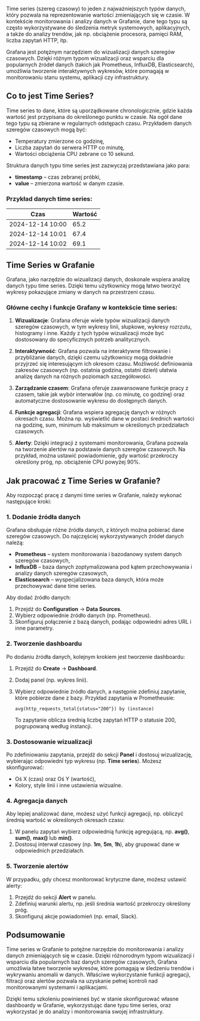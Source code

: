 Time series (szereg czasowy) to jeden z najważniejszych typów danych, który pozwala na reprezentowanie wartości zmieniających się w czasie. W kontekście monitorowania i analizy danych w Grafanie, dane tego typu są często wykorzystywane do śledzenia metryk systemowych, aplikacyjnych, a także do analizy trendów, jak np. obciążenie procesora, pamięci RAM, liczba zapytań HTTP, itp.

Grafana jest potężnym narzędziem do wizualizacji danych szeregów czasowych. Dzięki różnym typom wizualizacji oraz wsparciu dla popularnych źródeł danych (takich jak Prometheus, InfluxDB, Elasticsearch), umożliwia tworzenie interaktywnych wykresów, które pomagają w monitorowaniu stanu systemu, aplikacji czy infrastruktury.

## Co to jest Time Series?

Time series to dane, które są uporządkowane chronologicznie, gdzie każda wartość jest przypisana do określonego punktu w czasie. Na ogół dane tego typu są zbierane w regularnych odstępach czasu. Przykładem danych szeregów czasowych mogą być:
- Temperatury zmierzone co godzinę,
- Liczba zapytań do serwera HTTP co minutę,
- Wartości obciążenia CPU zebrane co 10 sekund.

Struktura danych typu time series jest zazwyczaj przedstawiana jako para:
- **timestamp** – czas zebranej próbki,
- **value** – zmierzona wartość w danym czasie.

### Przykład danych time series:

| Czas               | Wartość  |
|--------------------|----------|
| 2024-12-14 10:00   | 65.2     |
| 2024-12-14 10:01   | 67.4     |
| 2024-12-14 10:02   | 69.1     |

## Time Series w Grafanie

Grafana, jako narzędzie do wizualizacji danych, doskonale wspiera analizę danych typu time series. Dzięki temu użytkownicy mogą łatwo tworzyć wykresy pokazujące zmiany w danych na przestrzeni czasu.

### Główne cechy i funkcje Grafany w kontekście time series:

1. **Wizualizacje**: Grafana oferuje wiele typów wizualizacji danych szeregów czasowych, w tym wykresy linii, słupkowe, wykresy rozrzutu, histogramy i inne. Każdy z tych typów wizualizacji może być dostosowany do specyficznych potrzeb analitycznych.

2. **Interaktywność**: Grafana pozwala na interaktywne filtrowanie i przybliżanie danych, dzięki czemu użytkownicy mogą dokładnie przyjrzeć się interesującym ich okresom czasu. Możliwość definiowania zakresów czasowych (np. ostatnia godzina, ostatni dzień) ułatwia analizę danych na różnych poziomach szczegółowości.

3. **Zarządzanie czasem**: Grafana oferuje zaawansowane funkcje pracy z czasem, takie jak wybór interwałów (np. co minutę, co godzinę) oraz automatyczne dostosowanie wykresu do dostępnych danych.

4. **Funkcje agregacji**: Grafana wspiera agregację danych w różnych okresach czasu. Można np. wyświetlić dane w postaci średnich wartości na godzinę, sum, minimum lub maksimum w określonych przedziałach czasowych.

5. **Alerty**: Dzięki integracji z systemami monitorowania, Grafana pozwala na tworzenie alertów na podstawie danych szeregów czasowych. Na przykład, można ustawić powiadomienie, gdy wartość przekroczy określony próg, np. obciążenie CPU powyżej 90%.

## Jak pracować z Time Series w Grafanie?

Aby rozpocząć pracę z danymi time series w Grafanie, należy wykonać następujące kroki:

### 1. Dodanie źródła danych

Grafana obsługuje różne źródła danych, z których można pobierać dane szeregów czasowych. Do najczęściej wykorzystywanych źródeł danych należą:
- **Prometheus** – system monitorowania i bazodanowy system danych szeregów czasowych,
- **InfluxDB** – baza danych zoptymalizowana pod kątem przechowywania i analizy danych szeregów czasowych,
- **Elasticsearch** – wyspecjalizowana baza danych, która może przechowywać dane time series.

Aby dodać źródło danych:
1. Przejdź do **Configuration** → **Data Sources**.
2. Wybierz odpowiednie źródło danych (np. Prometheus).
3. Skonfiguruj połączenie z bazą danych, podając odpowiedni adres URL i inne parametry.

### 2. Tworzenie dashboardu

Po dodaniu źródła danych, kolejnym krokiem jest tworzenie dashboardu:
1. Przejdź do **Create** → **Dashboard**.
2. Dodaj panel (np. wykres linii).
3. Wybierz odpowiednie źródło danych, a następnie zdefiniuj zapytanie, które pobierze dane z bazy. Przykład zapytania w Prometheusie:

    ```prometheus
    avg(http_requests_total{status="200"}) by (instance)
    ```

    To zapytanie oblicza średnią liczbę zapytań HTTP o statusie 200, pogrupowaną według instancji.

### 3. Dostosowanie wizualizacji

Po zdefiniowaniu zapytania, przejdź do sekcji **Panel** i dostosuj wizualizację, wybierając odpowiedni typ wykresu (np. **Time series**). Możesz skonfigurować:
- Oś X (czas) oraz Oś Y (wartość),
- Kolory, style linii i inne ustawienia wizualne.

### 4. Agregacja danych

Aby lepiej analizować dane, możesz użyć funkcji agregacji, np. obliczyć średnią wartość w określonych okresach czasu:
1. W panelu zapytań wybierz odpowiednią funkcję agregującą, np. **avg()**, **sum()**, **max()** lub **min()**.
2. Dostosuj interwał czasowy (np. **1m**, **5m**, **1h**), aby grupować dane w odpowiednich przedziałach.

### 5. Tworzenie alertów

W przypadku, gdy chcesz monitorować krytyczne dane, możesz ustawić alerty:
1. Przejdź do sekcji **Alert** w panelu.
2. Zdefiniuj warunki alertu, np. jeśli średnia wartość przekroczy określony próg.
3. Skonfiguruj akcje powiadomień (np. email, Slack).

## Podsumowanie

Time series w Grafanie to potężne narzędzie do monitorowania i analizy danych zmieniających się w czasie. Dzięki różnorodnym typom wizualizacji i wsparciu dla popularnych baz danych szeregów czasowych, Grafana umożliwia łatwe tworzenie wykresów, które pomagają w śledzeniu trendów i wykrywaniu anomalii w danych. Właściwe wykorzystanie funkcji agregacji, filtracji oraz alertów pozwala na uzyskanie pełnej kontroli nad monitorowanymi systemami i aplikacjami.

Dzięki temu szkoleniu powinieneś być w stanie skonfigurować własne dashboardy w Grafanie, wykorzystując dane typu time series, oraz wykorzystać je do analizy i monitorowania swojej infrastruktury.
